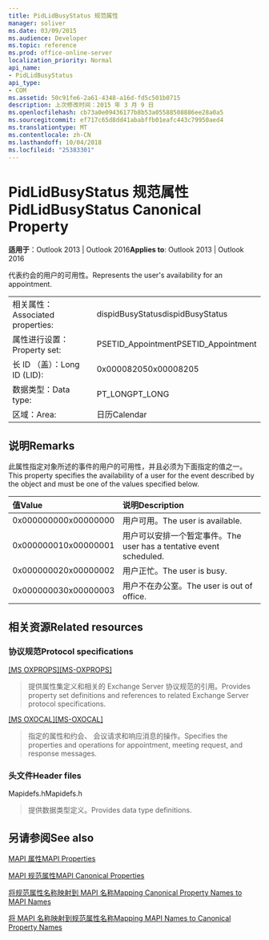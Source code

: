 ```yaml
---
title: PidLidBusyStatus 规范属性
manager: soliver
ms.date: 03/09/2015
ms.audience: Developer
ms.topic: reference
ms.prod: office-online-server
localization_priority: Normal
api_name:
- PidLidBusyStatus
api_type:
- COM
ms.assetid: 50c91fe6-2a61-4348-a16d-fd5c501b0715
description: 上次修改时间：2015 年 3 月 9 日
ms.openlocfilehash: cb73a0e09436177b8b53a05588508886ee28a0a5
ms.sourcegitcommit: ef717c65d8dd41ababffb01eafc443c79950aed4
ms.translationtype: MT
ms.contentlocale: zh-CN
ms.lasthandoff: 10/04/2018
ms.locfileid: "25383301"
---
```

# <a name="pidlidbusystatus-canonical-property"></a><span data-ttu-id="13946-103">PidLidBusyStatus 规范属性</span><span class="sxs-lookup"><span data-stu-id="13946-103">PidLidBusyStatus Canonical Property</span></span>

  
  
<span data-ttu-id="13946-104">**适用于**：Outlook 2013 | Outlook 2016</span><span class="sxs-lookup"><span data-stu-id="13946-104">**Applies to**: Outlook 2013 | Outlook 2016</span></span> 
  
<span data-ttu-id="13946-105">代表约会的用户的可用性。</span><span class="sxs-lookup"><span data-stu-id="13946-105">Represents the user's availability for an appointment.</span></span>
  
|||
|:-----|:-----|
|<span data-ttu-id="13946-106">相关属性：</span><span class="sxs-lookup"><span data-stu-id="13946-106">Associated properties:</span></span>  <br/> |<span data-ttu-id="13946-107">dispidBusyStatus</span><span class="sxs-lookup"><span data-stu-id="13946-107">dispidBusyStatus</span></span>  <br/> |
|<span data-ttu-id="13946-108">属性进行设置：</span><span class="sxs-lookup"><span data-stu-id="13946-108">Property set:</span></span>  <br/> |<span data-ttu-id="13946-109">PSETID_Appointment</span><span class="sxs-lookup"><span data-stu-id="13946-109">PSETID_Appointment</span></span>  <br/> |
|<span data-ttu-id="13946-110">长 ID （盖）：</span><span class="sxs-lookup"><span data-stu-id="13946-110">Long ID (LID):</span></span>  <br/> |<span data-ttu-id="13946-111">0x00008205</span><span class="sxs-lookup"><span data-stu-id="13946-111">0x00008205</span></span>  <br/> |
|<span data-ttu-id="13946-112">数据类型：</span><span class="sxs-lookup"><span data-stu-id="13946-112">Data type:</span></span>  <br/> |<span data-ttu-id="13946-113">PT_LONG</span><span class="sxs-lookup"><span data-stu-id="13946-113">PT_LONG</span></span>  <br/> |
|<span data-ttu-id="13946-114">区域：</span><span class="sxs-lookup"><span data-stu-id="13946-114">Area:</span></span>  <br/> |<span data-ttu-id="13946-115">日历</span><span class="sxs-lookup"><span data-stu-id="13946-115">Calendar</span></span>  <br/> |
   
## <a name="remarks"></a><span data-ttu-id="13946-116">说明</span><span class="sxs-lookup"><span data-stu-id="13946-116">Remarks</span></span>

<span data-ttu-id="13946-117">此属性指定对象所述的事件的用户的可用性，并且必须为下面指定的值之一。</span><span class="sxs-lookup"><span data-stu-id="13946-117">This property specifies the availability of a user for the event described by the object and must be one of the values specified below.</span></span>
  
|<span data-ttu-id="13946-118">**值**</span><span class="sxs-lookup"><span data-stu-id="13946-118">**Value**</span></span>|<span data-ttu-id="13946-119">**说明**</span><span class="sxs-lookup"><span data-stu-id="13946-119">**Description**</span></span>|
|:-----|:-----|
|<span data-ttu-id="13946-120">0x00000000</span><span class="sxs-lookup"><span data-stu-id="13946-120">0x00000000</span></span>  <br/> |<span data-ttu-id="13946-121">用户可用。</span><span class="sxs-lookup"><span data-stu-id="13946-121">The user is available.</span></span>  <br/> |
|<span data-ttu-id="13946-122">0x00000001</span><span class="sxs-lookup"><span data-stu-id="13946-122">0x00000001</span></span>  <br/> |<span data-ttu-id="13946-123">用户可以安排一个暂定事件。</span><span class="sxs-lookup"><span data-stu-id="13946-123">The user has a tentative event scheduled.</span></span>  <br/> |
|<span data-ttu-id="13946-124">0x00000002</span><span class="sxs-lookup"><span data-stu-id="13946-124">0x00000002</span></span>  <br/> |<span data-ttu-id="13946-125">用户正忙。</span><span class="sxs-lookup"><span data-stu-id="13946-125">The user is busy.</span></span>  <br/> |
|<span data-ttu-id="13946-126">0x00000003</span><span class="sxs-lookup"><span data-stu-id="13946-126">0x00000003</span></span>  <br/> |<span data-ttu-id="13946-127">用户不在办公室。</span><span class="sxs-lookup"><span data-stu-id="13946-127">The user is out of office.</span></span>  <br/> |
   
## <a name="related-resources"></a><span data-ttu-id="13946-128">相关资源</span><span class="sxs-lookup"><span data-stu-id="13946-128">Related resources</span></span>

### <a name="protocol-specifications"></a><span data-ttu-id="13946-129">协议规范</span><span class="sxs-lookup"><span data-stu-id="13946-129">Protocol specifications</span></span>

<span data-ttu-id="13946-130">[[MS OXPROPS]](https://msdn.microsoft.com/library/f6ab1613-aefe-447d-a49c-18217230b148%28Office.15%29.aspx)</span><span class="sxs-lookup"><span data-stu-id="13946-130">[[MS-OXPROPS]](https://msdn.microsoft.com/library/f6ab1613-aefe-447d-a49c-18217230b148%28Office.15%29.aspx)</span></span>
  
> <span data-ttu-id="13946-131">提供属性集定义和相关的 Exchange Server 协议规范的引用。</span><span class="sxs-lookup"><span data-stu-id="13946-131">Provides property set definitions and references to related Exchange Server protocol specifications.</span></span>
    
<span data-ttu-id="13946-132">[[MS OXOCAL]](https://msdn.microsoft.com/library/09861fde-c8e4-4028-9346-e7c214cfdba1%28Office.15%29.aspx)</span><span class="sxs-lookup"><span data-stu-id="13946-132">[[MS-OXOCAL]](https://msdn.microsoft.com/library/09861fde-c8e4-4028-9346-e7c214cfdba1%28Office.15%29.aspx)</span></span>
  
> <span data-ttu-id="13946-133">指定的属性和约会、 会议请求和响应消息的操作。</span><span class="sxs-lookup"><span data-stu-id="13946-133">Specifies the properties and operations for appointment, meeting request, and response messages.</span></span>
    
### <a name="header-files"></a><span data-ttu-id="13946-134">头文件</span><span class="sxs-lookup"><span data-stu-id="13946-134">Header files</span></span>

<span data-ttu-id="13946-135">Mapidefs.h</span><span class="sxs-lookup"><span data-stu-id="13946-135">Mapidefs.h</span></span>
  
> <span data-ttu-id="13946-136">提供数据类型定义。</span><span class="sxs-lookup"><span data-stu-id="13946-136">Provides data type definitions.</span></span>
    
## <a name="see-also"></a><span data-ttu-id="13946-137">另请参阅</span><span class="sxs-lookup"><span data-stu-id="13946-137">See also</span></span>



[<span data-ttu-id="13946-138">MAPI 属性</span><span class="sxs-lookup"><span data-stu-id="13946-138">MAPI Properties</span></span>](mapi-properties.md)
  
[<span data-ttu-id="13946-139">MAPI 规范属性</span><span class="sxs-lookup"><span data-stu-id="13946-139">MAPI Canonical Properties</span></span>](mapi-canonical-properties.md)
  
[<span data-ttu-id="13946-140">将规范属性名称映射到 MAPI 名称</span><span class="sxs-lookup"><span data-stu-id="13946-140">Mapping Canonical Property Names to MAPI Names</span></span>](mapping-canonical-property-names-to-mapi-names.md)
  
[<span data-ttu-id="13946-141">将 MAPI 名称映射到规范属性名称</span><span class="sxs-lookup"><span data-stu-id="13946-141">Mapping MAPI Names to Canonical Property Names</span></span>](mapping-mapi-names-to-canonical-property-names.md)

